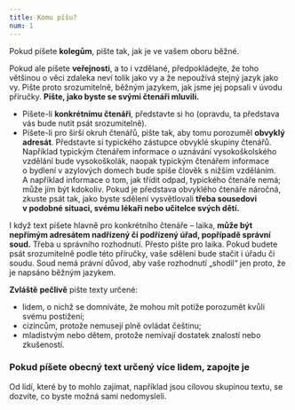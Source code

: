 ```yaml
---
title: Komu píšu?
num: 1
---
```

Pokud píšete **kolegům**, pište tak, jak je ve vašem oboru běžné.

Pokud ale píšete **veřejnosti**, a to i vzdělané, předpokládejte, že toho většinou o věci zdaleka neví tolik jako vy a že nepoužívá stejný jazyk jako vy. Pište proto srozumitelně, běžným jazykem, jak jsme jej popsali v úvodu příručky. **Pište, jako byste se svými čtenáři mluvili.**

* Píšete-li **konkrétnímu čtenáři**, představte si ho (opravdu, ta představa vás bude nutit psát srozumitelně).
* Píšete-li pro širší okruh čtenářů, pište tak, aby tomu porozuměl **obvyklý adresát**. Představte si typického zástupce obvyklé skupiny čtenářů. Například typickým čtenářem informace o uznávání vysokoškolského vzdělání bude vysokoškolák, naopak typickým čtenářem informace o bydlení v azylových domech bude spíše člověk s nižším vzděláním. A například informace o tom, jak třídit odpad, typického čtenáře nemá; může jím být kdokoliv. Pokud je představa obvyklého čtenáře náročná, zkuste psát tak, jako byste sdělení vysvětlovali **třeba sousedovi v podobné situaci, svému lékaři nebo učitelce svých dětí.**

I když text píšete hlavně pro konkrétního čtenáře – laika, **může být nepřímým adresátem nadřízený či podřízený úřad, popřípadě správní soud.** Třeba u správního rozhodnutí. Přesto pište pro laika. Pokud budete psát srozumitelně podle této příručky, vaše sdělení bude stačit i úřadu či soudu. Soud nemá právní důvod, aby vaše rozhodnutí „shodil“ jen proto, že je napsáno běžným jazykem.

**Zvláště** **pečlivě** pište texty určené:

* lidem, o nichž se domníváte, že mohou mít potíže porozumět kvůli svému postižení;
* cizincům, protože nemusejí plně ovládat češtinu;
* mladistvým nebo dětem, protože nemívají dostatek znalostí nebo zkušeností.

### P﻿okud píšete obecný text určený více lidem, zapojte je

Od lidí, které by to mohlo zajímat, například jsou cílovou skupinou textu, se dozvíte, co byste možná sami nedomysleli.